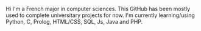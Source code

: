 Hi I'm a French major in computer sciences. This GitHub has been mostly used to complete universitary projects for now.
I'm currently learning/using Python, C, Prolog, HTML/CSS, SQL, Js, Java and PHP.
